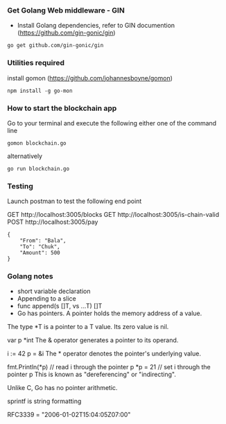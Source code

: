 
### Get Golang Web middleware - GIN
* Install Golang dependencies, refer to GIN documention (https://github.com/gin-gonic/gin)

```
go get github.com/gin-gonic/gin
```

### Utilities required
install gomon (https://github.com/johannesboyne/gomon)

```
npm install -g go-mon
```

### How to start the blockchain app

Go to your terminal and execute the following either one of the command line

```
gomon blockchain.go
```

alternatively 

```
go run blockchain.go
```

### Testing

Launch postman to test the following end point 

GET http://localhost:3005/blocks
GET http://localhost:3005/is-chain-valid
POST http://localhost:3005/pay

```
{
	"From": "Bala",
	"To": "Chuk",
	"Amount": 500
}
```


### Golang notes

* short variable declaration
* Appending to a slice
* func append(s []T, vs ...T) []T
* Go has pointers. A pointer holds the memory address of a value.

The type *T is a pointer to a T value. Its zero value is nil.

var p *int
The & operator generates a pointer to its operand.

i := 42
p = &i
The * operator denotes the pointer's underlying value.

fmt.Println(*p) // read i through the pointer p
*p = 21         // set i through the pointer p
This is known as "dereferencing" or "indirecting".

Unlike C, Go has no pointer arithmetic.

sprintf is string formatting

RFC3339     = "2006-01-02T15:04:05Z07:00"
